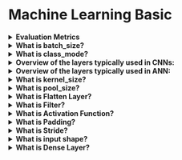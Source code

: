 # Machine Learning Basic

<details>
<summary><b>Evaluation Metrics</b></summary>
Evaluation metrics are essential tools in machine learning for assessing the performance of models. They quantify how well a model is performing its task, whether it's classification, regression, clustering, or any other type of machine learning problem. 

$a = \frac{b}{c}$
### Classification Metrics:
1. <b>`Accuracy:`</b> The ratio of correctly predicted instances to the total instances in the dataset.</br>
<b>Formula:</b></br>
$Accuracy = \frac{Number of Correct Predictions
​}{Total Number of Predictions}$

    <b>Example:</b>
    Suppose a model correctly predicts 850 out of 1000 instances. Then the accuracy would be:

    $Accuracy = \frac{850}{1000} = 0.85$
2. <b>`Precision: `</b>Precision is the ratio of correctly predicted positive observations to the total predicted positives. It focuses on the accuracy of positive predictions.

    <b>Formula:</b></br>
    $Precision = \frac{True Positives}{True Positives + False Positives}$

    <b>Example:</b> If a model correctly identifies 120 instances as positive, out of which 100 are actually positive and 20 are false positives, then precision would be:

    $Precision = \frac{100}{100 + 20} = \frac{100}{120} ≈0.83$

3. <b>`Recall:`</b> The ratio of correctly predicted positive observations to all actual positives in the dataset. It measures the ability of the model to capture all positive instances.

    <b>Formula:</b></br>
    $Recall = \frac{True Positives}{True Positives + False Negatives}$

    <b>Example:</b></br>
    Consider a model that correctly identifies 120 instances as positive, out of which 100 are actually positive and 20 are false negatives. Then the recall would be:

    $Recall = \frac{100}{100 + 20} = \frac{100}{120} ≈ 0.83$

4. <b>`​F1 Score:`</b> The F1-score is a measure of a model’s performance that combines precision and recall. It is defined as the harmonic mean of precision and recall and is useful when the classes are imbalanced where the best value is 1 and the worst value is 0.

    <b>Formula:</b></br>
    $F1 Score = 2 × \frac{Precision × Recall}{Precision + Recall}$

    <b>Example:</b>
    Using the above precision and recall values, we can calculate the F1 score as follows:

    $F1 Score = 2 × \frac{0.83 × 0.83}{0.83 + 0.83}≈0.83$

5. <b>`ROC Curve (Receiver Operating Characteristic Curve):`</b> A graphical plot that illustrates the diagnostic ability of a binary classifier system as its discrimination threshold is varied. It plots the true positive rate against the false positive rate at various threshold settings.

6. <b>`AUC-ROC (Area Under the ROC Curve):`</b> The area under the ROC curve. AUC-ROC provides an aggregate measure of performance across all possible classification thresholds. It is especially useful for imbalanced datasets.

7. <b>`Confusion Matrix:`</b> A confusion matrix is a matrix that summarizes the performance of a machine learning model on a set of test data. It is a means of displaying the number of accurate and inaccurate instances based on the model’s predictions. It is often used to measure the performance of classification models, which aim to predict a categorical label for each input instance.

    |           | Predicted Dog           | Predicted Not Dog       |
    |-----------|-------------------------|-------------------------|
    | Actual Dog    | True Positive (TP)          | False Negative (FN)         |
    | Actual Not Dog| False Positive (FP)         | True Negative (TN)          |


    + <b>True positives (TP):</b> occur when the model accurately predicts a positive data point.
    + <b>True negatives (TN):</b> occur when the model accurately predicts a negative data point.
    + <b>False positives (FP):</b> occur when the model predicts a positive data point incorrectly.
    + <b>False negatives (FN):</b> occur when the model mispredicts a negative data point.

### Regression Metrics:

1. <b>Mean Absolute Error (MAE):</b> Mean Absolute Error (MAE) is calculated by taking the summation of the absolute difference between the actual and calculated values of each observation over the entire array and then dividing the sum obtained by the number of observations in the array.
2.



</details>

<details>
  <summary><b> What is batch_size?</b></summary>
  
  
  - Batch size refers to the number of samples or data points that a machine learning algorithm uses in one iteration or training step. In other words, it determines how many examples are processed at once by the algorithm during training. For instance, if a dataset contains 1000 training examples, and the batch size is set to 32, the algorithm would take 32 examples at a time and update the weights of the model accordingly. The process of updating the weights after processing each batch of data is called stochastic gradient descent (SGD).The batch size can affect the accuracy and speed of the training process. A larger batch size can speed up the training process, but it can also cause the model to generalize poorly. A smaller batch size can lead to slower training times but may improve the accuracy of the model. Choosing the appropriate batch size is a trade-off between these factors and depends on the specific problem being addressed.
</details>

<details>
  <summary><b> What is class_mode?</b></summary>
    - <code>class_mode</code> is a parameter in Keras ImageDataGenerator class that determines how the labels are returned for the image dataset during training or testing.

There are different options available for class_mode:

  - <code>class_mode='categorical': </code> This mode is used for multi-class classification problems, where the labels are one-hot encoded vectors.
  - <code>class_mode='binary': </code> This mode is used for binary classification problems, where the labels are binary values (0 or 1).
  - <code>class_mode='sparse': </code> This mode is used for multi-class classification problems, where the labels are integers representing the class index.
  - <code>class_mode=None: </code> This mode is used when you do not have any labels for the images.

The choice of class_mode depends on the type of problem you are trying to solve and how your labels are encoded. It is important to choose the correct class_mode to ensure that your model is trained properly and can accurately predict the correct labels.
</details>


<details>
  <summary><b>Overview of the layers typically used in CNNs:</b></summary>
  Convolutional neural networks (CNNs) are a type of deep learning neural network that are specifically designed for processing images and other high-dimensional data. Here's an overview of the layers typically used in CNNs:

   - <b>Convolutional Layer:</b> This layer performs convolution operations on the input data using a set of filters to produce a set of feature maps. The filters are learned during training and can detect various types of features such as edges, corners, and textures.
   - <b>Activation Layer:</b> This layer applies an activation function to the output of the convolutional layer. Common activation functions used in CNNs include ReLU, sigmoid, and tanh.
   - <b>Pooling Layer:</b> This layer reduces the spatial dimensions of the feature maps produced by the convolutional layer by selecting the maximum or average value within small regions of the feature maps.
   - <b>Dropout Layer:</b> This layer randomly drops out a percentage of neurons in the previous layer during training to prevent overfitting.
   - <b>Flatten Layer:</b> This layer flattens the output of the previous layer into a 1D vector to be passed on to the fully connected layers.
   - <b>Fully Connected Layer:</b> This layer performs computations on the flattened output of the previous layer using a set of weights and biases to produce an output vector. This layer is similar to the fully connected layers used in traditional neural networks.
   - <b>Output Layer:</b> This layer produces the output of the network. The number of neurons in this layer depends on the type of problem being solved. For example, in a binary classification problem, there would be one output neuron, while in a multi-class classification problem, there would be multiple output neurons, one for each class.
</details>

<details>
  <summary><b>Overview of the layers typically used in ANN:</b></summary>
  Artificial neural networks (ANN) consist of multiple layers of interconnected neurons that process and transform input data to generate output. There are several types of layers that can be used in an ANN. Here is an overview of the most commonly used layers:

   - <b>Input Layer:</b> This layer is the first layer of the network and takes in the input data. It does not perform any computation on the input data, but rather passes it on to the next layer.
   
   - <b>Hidden Layer:</b> These are the layers in between the input and output layers. They perform computations on the input data by applying a set of weights and biases to the inputs and passing the result through an activation function. The number of hidden layers and the number of neurons in each layer are determined by the complexity of the problem being solved.
   
   - <b>Ouptput Layer:</b> This layer produces the output of the network. The number of neurons in the output layer depends on the type of problem being solved. For example, in a binary classification problem, there would be one output neuron, while in a multi-class classification problem, there would be multiple output neurons, one for each class.
   
   - <b>Fully Connected Layer:</b> A fully connected layer is a type of hidden layer where each neuron is connected to every neuron in the previous layer. This layer is used to learn complex relationships between inputs and outputs.
   
   - <b>Recurrent Layer:</b> A recurrent layer is a type of layer used in recurrent neural networks (RNNs) that allows the network to process sequences of data by retaining information about previous inputs. This layer is commonly used in natural language processing and speech recognition tasks.
   
   - <b>Fully Connected Layer:</b> This layer performs computations on the flattened output of the previous layer using a set of weights and biases to produce an output vector. This layer is similar to the fully connected layers used in traditional neural networks.
   - <b>Convolutional Layer:</b> A convolutional layer is a type of layer used in convolutional neural networks (CNNs) that applies a set of filters to the input data to extract features from it. This layer is commonly used in image and video processing tasks.
   
   - <b>Dropout Layer:</b> A dropout layer is a regularization technique that randomly drops out a percentage of neurons in the previous layer during training. This helps prevent overfitting and improves the generalization of the model.
</details>

<details>
  <summary><b> What is kernel_size?</b></summary>
  
  
  - A kernel refers to a small matrix of weights that is used to extract features from an input image or signal. The kernel slides over the input data, performing a dot product at each position, which generates a new output feature map.
  - The kernel size, also known as the filter size, determines the size of the receptive field of the convolutional neural network (CNN) layer. The receptive field refers to the area of the input data that is taken into account by the kernel during the convolution operation.
  - The kernel size is typically set as a hyperparameter of the CNN and is usually a square matrix, with the most common sizes being 3x3, 5x5, and 7x7. The choice of kernel size depends on the specific task and the characteristics of the input data. Smaller kernel sizes are used to capture local features, while larger kernel sizes can capture more global features.
</details>


<details>
  <summary><b> What is pool_size?</b></summary>
  
  
  - In deep learning, pooling refers to a downsampling operation that reduces the spatial size (width and height) of the input feature map while retaining important features. Pooling is often used after convolutional layers in a convolutional neural network (CNN) to reduce the size of the feature maps and to help control overfitting.
  - The pool size, also known as the pooling kernel size, determines the size of the pooling window that slides over the input feature map. The most common pool size is 2x2, although other sizes such as 3x3 or 4x4 can also be used.
  - During the pooling operation, the pool window slides over the feature map and performs an operation such as maximum or average pooling, which takes the maximum or average value of the pixels in the window, respectively. This reduces the size of the feature map while retaining the most important information.
</details>

<details>
  <summary><b> What is Flatten Layer?</b></summary>
  
  
  - In deep learning, a flatten layer is a type of layer that transforms a multi-dimensional input tensor into a one-dimensional vector. This is often done in preparation for passing the data through a fully connected neural network layer.
  - The flatten layer takes the input tensor, which can have multiple dimensions such as height, width, and depth (or channels), and rearranges it into a one-dimensional vector by concatenating all the elements of the input tensor in a single row. The resulting vector has a length equal to the product of the original tensor dimensions.
  - The purpose of the flatten layer is to convert the feature map generated by the convolutional layers into a format that can be processed by a fully connected layer, which requires a one-dimensional input vector. By flattening the feature map, the spatial relationships between the input pixels are lost, but the features extracted from the image are retained.
  - The flatten layer is typically used in the later stages of a convolutional neural network (CNN), after one or more convolutional and pooling layers. The output of the flatten layer is then passed to one or more fully connected layers, which can perform classification or regression tasks.
</details>

<details>
  <summary><b> What is Filter?</b></summary>
  
  
  - The term "filters" refers to the number of convolutional kernels that are applied to the input image. Each filter is a small matrix of weights that slides over the input image and performs element-wise multiplication and summation to produce a single output value in the output feature map.
  - Suppose, we defined a Conv2D layer with 32 filters. This means that 32 separate convolutional kernels are applied to the input image, each producing a separate output feature map. The output feature maps are then stacked together to form the output volume of the Conv2D layer.
  - Filter
    | 1 | 0 | 1 |
    | - | - | - |
    | 0 | 1 | 0 |
    | 1 | 0 | 1 |
    
</details>

<details>
  <summary><b> What is Activation Function?</b></summary>
  An activation function is a non-linear function that is applied to the output of a neural network layer to introduce non-linearity into the model. It allows the neural network to learn complex, non-linear relationships between the input and output, which would be impossible with a linear model.
  
  
  - <strong>ReLU: </strong>which is one of the most commonly used activation functions in deep learning. The ReLU function applies the element-wise function <code>f(x) = max(0, x)</code> to the output of the previous layer. In other words, it sets all negative values in the output to zero and leaves all positive values unchanged. This has the effect of introducing non-linearity into the model and can help prevent the vanishing gradient problem during training.
  - <strong>Sigmoid: </strong><code>f(x) = 1 / (1 + exp(-x))</code>, which squashes the output to a range between 0 and 1 and is often used in binary classification problems.
  - <strong>Softmax: </strong><code>f(x_i) = exp(x_i) / sum(exp(x_j))</code>, which converts the output of the previous layer to a probability distribution over a set of mutually exclusive classes and is often used as the final activation function in classification problems.
  - <strong>Tanh: </strong>f(x) = (exp(x) - exp(-x)) / (exp(x) + exp(-x)), which squashes the output to a range between -1 and 1 and is often used in multi-class classification problems.

</details>

<details>
  <summary><b> What is Padding?</b></summary>
  Padding is a technique used in convolutional neural networks to preserve the spatial dimensions of the input image after convolution, by adding zeros around the input image before convolution. This is done to ensure that the output of the convolution operation has the same shape as the input image, which is important for building deeper networks that can extract complex features from larger images.
  
  
  - <strong>Padding- Same: </strong>Which means that we added just enough padding to the input image so that the output feature map has the same spatial dimensions as the input image. 
  - <strong>Padding- Valid: </strong>Which means that no padding is added to the input image and the output feature map is smaller than the input image. In this case, the padding added to each side of the input image would be 0.

</details>

<details>
  <summary><b> What is Stride?</b></summary>
  
  
  - Stride is a parameter used in convolutional neural networks to control the amount of sliding that the convolutional kernel moves across the input image. It determines the number of pixels that the kernel shifts at a time 
  - <strong>Strides=1,</strong> which means that the convolutional kernel moves one pixel at a time in both the horizontal and vertical directions. This is the default stride value, and it is commonly used in many convolutional neural networks.
  - However, it is possible to set the stride to a value greater than 1, which means that the kernel skips pixels during the convolution operation. 
  - For example, if the stride is set to 2, the kernel would move two pixels at a time, effectively reducing the spatial dimensions of the output feature map by a factor of 2.
  - Increasing the stride can have the effect of reducing the computational cost of the convolutional operation and can help prevent overfitting. However, it also reduces the amount of spatial information in the output feature map, which may lead to a loss of performance in some applications.

</details>

<details>
  <summary><b> What is input shape?</b></summary>
  
  
  - In convolutional neural networks, the input shape typically refers to the size of the input image or volume, including the number of channels.
  - For example, in the Conv2D layer that I provided earlier as an example, the input_shape parameter was set to (32, 32, 3), which means that the input images are 32x32 pixels in size and have 3 color channels (red, green, and blue). This input shape is appropriate for many computer vision tasks, including image classification, object detection, and segmentation.

</details>

<details>
  <summary><b> What is Dense Layer?</b></summary>
  
  
  - The Dense layer is a type of neural network layer commonly used in deep learning models for a variety of tasks, such as image classification, language processing, and time series analysis. The Dense layer is a fully connected layer, meaning that each neuron in the layer is connected to every neuron in the previous layer.
  - The Dense layer takes as input a matrix of activations from the previous layer, and applies a linear transformation followed by a non-linear activation function to produce a new matrix of activations. The linear transformation involves computing a dot product between the input matrix and a weight matrix, and adding a bias vector to the result. The activation function is then applied element-wise to the resulting matrix.
  - Example: <code>model.add(Dense(128, activation='relu'))</code> here adding a Dense layer with 128 neurons and ReLU activation function.

</details>



